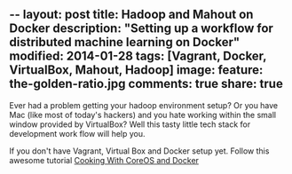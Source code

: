 --
layout: post
title: Hadoop and Mahout on Docker
description: "Setting up a workflow for distributed machine learning on Docker"
modified: 2014-01-28
tags: [Vagrant, Docker, VirtualBox, Mahout, Hadoop]
image:
  feature: the-golden-ratio.jpg
comments: true
share: true
---
Ever had a problem getting your hadoop environment setup? Or you have Mac (like most of today's hackers) and you hate working within the small window provided by VirtualBox? Well this tasty little tech stack for development work flow will help you.

If you don't have Vagrant, Virtual Box and Docker setup yet. Follow this awesome tutorial [Cooking With CoreOS and Docker](http://www.siliconfidential.com/articles/docker-coreos-osx/)